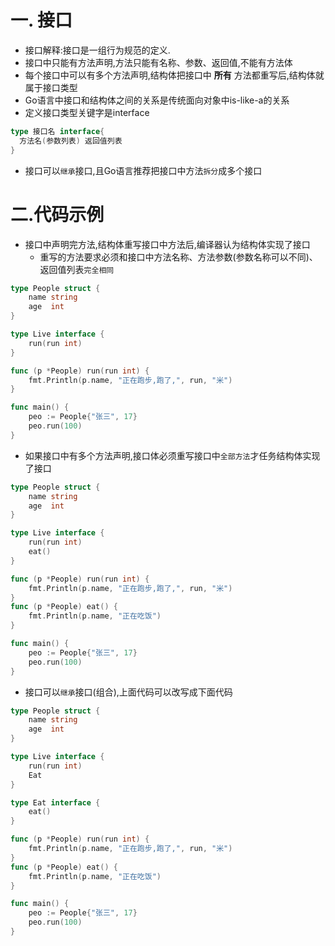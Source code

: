 # 一. 接口

* 接口解释:接口是一组行为规范的定义.
* 接口中只能有方法声明,方法只能有名称、参数、返回值,不能有方法体
* 每个接口中可以有多个方法声明,结构体把接口中 **所有** 方法都重写后,结构体就属于接口类型
* Go语言中接口和结构体之间的关系是传统面向对象中is-like-a的关系
* 定义接口类型关键字是interface

```go
type 接口名 interface{
  方法名(参数列表) 返回值列表
}
```

* 接口可以`继承`接口,且Go语言推荐把接口中方法`拆分`成多个接口

# 二.代码示例

* 接口中声明完方法,结构体重写接口中方法后,编译器认为结构体实现了接口
  * 重写的方法要求必须和接口中方法名称、方法参数(参数名称可以不同)、返回值列表`完全相同`

```go
type People struct {
	name string
	age  int
}

type Live interface {
	run(run int)
}

func (p *People) run(run int) {
	fmt.Println(p.name, "正在跑步,跑了,", run, "米")
}

func main() {
	peo := People{"张三", 17}
	peo.run(100)
}
```

* 如果接口中有多个方法声明,接口体必须重写接口中`全部方法`才任务结构体实现了接口

```go
type People struct {
	name string
	age  int
}

type Live interface {
	run(run int)
	eat()
}

func (p *People) run(run int) {
	fmt.Println(p.name, "正在跑步,跑了,", run, "米")
}
func (p *People) eat() {
	fmt.Println(p.name, "正在吃饭")
}

func main() {
	peo := People{"张三", 17}
	peo.run(100)
}
```

* 接口可以`继承`接口(组合),上面代码可以改写成下面代码

```go
type People struct {
	name string
	age  int
}

type Live interface {
	run(run int)
	Eat
}

type Eat interface {
	eat()
}

func (p *People) run(run int) {
	fmt.Println(p.name, "正在跑步,跑了,", run, "米")
}
func (p *People) eat() {
	fmt.Println(p.name, "正在吃饭")
}

func main() {
	peo := People{"张三", 17}
	peo.run(100)
}
```

